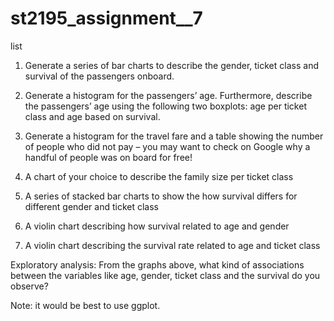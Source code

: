 # st2195_assignment__7

list

1. Generate a series of bar charts to describe the gender, ticket class and 
survival of the passengers onboard.
 
2. Generate a histogram for the passengers’ age. Furthermore, describe the 
passengers’ age using the following two boxplots: age per ticket class and 
age based on survival. 
 
3. Generate a histogram for the travel fare and a table showing the number 
of people who did not pay – you may want to check on Google why a 
handful of people was on board for free! 
 
4. A chart of your choice to describe the family size per ticket class 
5. A series of stacked bar charts to show the how survival differs for 
different gender and ticket class 
 
6. A violin chart describing how survival related to age and gender 
 
7. A violin chart describing the survival rate related to age and ticket class 
 
Exploratory analysis: 
From the graphs above, what kind of associations between the variables like 
age, gender, ticket class and the survival do you observe?
 
Note: it would be best to use ggplot. 
